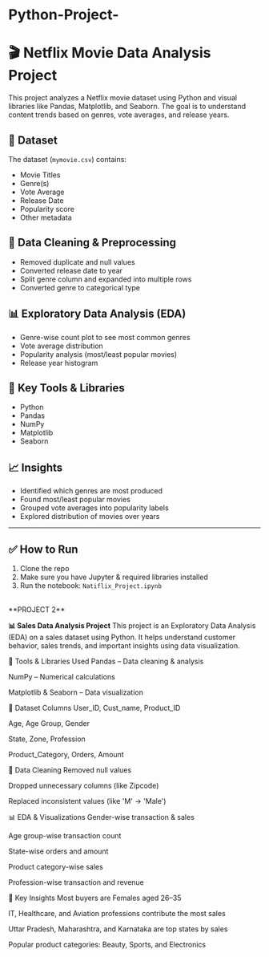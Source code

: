 # Python-Project-
# 🎬 Netflix Movie Data Analysis Project

This project analyzes a Netflix movie dataset using Python and visual libraries like Pandas, Matplotlib, and Seaborn. The goal is to understand content trends based on genres, vote averages, and release years.

## 📂 Dataset
The dataset (`mymovie.csv`) contains:
- Movie Titles
- Genre(s)
- Vote Average
- Release Date
- Popularity score
- Other metadata

## 🧹 Data Cleaning & Preprocessing
- Removed duplicate and null values
- Converted release date to year
- Split genre column and expanded into multiple rows
- Converted genre to categorical type

## 📊 Exploratory Data Analysis (EDA)
- Genre-wise count plot to see most common genres
- Vote average distribution
- Popularity analysis (most/least popular movies)
- Release year histogram

## 📌 Key Tools & Libraries
- Python
- Pandas
- NumPy
- Matplotlib
- Seaborn

## 📈 Insights
- Identified which genres are most produced
- Found most/least popular movies
- Grouped vote averages into popularity labels
- Explored distribution of movies over years

---

## ✅ How to Run
1. Clone the repo
2. Make sure you have Jupyter & required libraries installed
3. Run the notebook: `Natiflix_Project.ipynb`
<br>
**PROJECT 2**

**📊 Sales Data Analysis Project**
This project is an Exploratory Data Analysis (EDA) on a sales dataset using Python. It helps understand customer behavior, sales trends, and important insights using data visualization.

🔧 Tools & Libraries Used
Pandas – Data cleaning & analysis

NumPy – Numerical calculations

Matplotlib & Seaborn – Data visualization

📁 Dataset Columns
User_ID, Cust_name, Product_ID

Age, Age Group, Gender

State, Zone, Profession

Product_Category, Orders, Amount

🧹 Data Cleaning
Removed null values

Dropped unnecessary columns (like Zipcode)

Replaced inconsistent values (like 'M' → 'Male')

📊 EDA & Visualizations
Gender-wise transaction & sales

Age group-wise transaction count

State-wise orders and amount

Product category-wise sales

Profession-wise transaction and revenue

📌 Key Insights
Most buyers are Females aged 26–35

IT, Healthcare, and Aviation professions contribute the most sales

Uttar Pradesh, Maharashtra, and Karnataka are top states by sales

Popular product categories: Beauty, Sports, and Electronics
